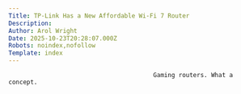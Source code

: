 ```yaml
---
Title: TP-Link Has a New Affordable Wi-Fi 7 Router
Description: 
Author: Arol Wright
Date: 2025-10-23T20:28:07.000Z
Robots: noindex,nofollow
Template: index
---
```


                                            Gaming routers. What a concept.
                                        